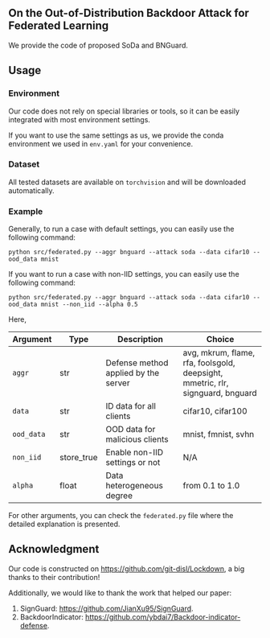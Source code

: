 ## On the Out-of-Distribution Backdoor Attack for Federated Learning

We provide the code of proposed SoDa and BNGuard.

## Usage

### Environment

Our code does not rely on special libraries or tools, so it can be easily integrated with most environment settings. 

If you want to use the same settings as us, we provide the conda environment we used in `env.yaml` for your convenience.

### Dataset
All tested datasets are available on `torchvision` and will be downloaded automatically.

### Example

Generally, to run a case with default settings, you can easily use the following command:

```
python src/federated.py --aggr bnguard --attack soda --data cifar10 --ood_data mnist
```

If you want to run a case with non-IID settings, you can easily use the following command:

```
python src/federated.py --aggr bnguard --attack soda --data cifar10 --ood_data mnist --non_iid --alpha 0.5

```

Here,

| Argument        | Type       | Description   | Choice |
|-----------------|------------|---------------|--------|
| `aggr`         | str   | Defense method applied by the server | avg, mkrum, flame, rfa, foolsgold, deepsight, mmetric, rlr, signguard, bnguard|
| `data`    |   str     | ID data for all clients          | cifar10, cifar100 |
| `ood_data`         | str | OOD data for malicious clients   | mnist, fmnist, svhn |
| `non_iid`         | store_true | Enable non-IID settings or not      | N/A |
| `alpha`         | float | Data heterogeneous degree     | from 0.1 to 1.0|

For other arguments, you can check the `federated.py` file where the detailed explanation is presented.

## Acknowledgment
Our code is constructed on https://github.com/git-disl/Lockdown, a big thanks to their contribution!

Additionally, we would like to thank the work that helped our paper:

1. SignGuard: https://github.com/JianXu95/SignGuard.
2. BackdoorIndicator: https://github.com/ybdai7/Backdoor-indicator-defense.

